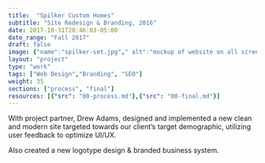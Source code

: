 ```yaml
---
title:  "Spilker Custom Homes"
subtitle: "Site Redesign & Branding, 2016"
date: 2017-10-31T20:46:03-05:00
date_range: "Fall 2017"
draft: false
image: {"name":"spilker-set.jpg"," alt":"mockup of website on all screens"}
layout: "project"
type: "work"
tags: ["Web Design","Branding", "SEO"]
weight: 35
sections: ["process", "final"]
resources: [{"src": "00-process.md"},{"src": "00-final.md"}]
---
```

With project partner, Drew Adams, designed and implemented a new clean and modern site targeted towards our client’s target demographic, utilizing user feedback to optimize UI/UX. 

Also created a new logotype design & branded business system.
